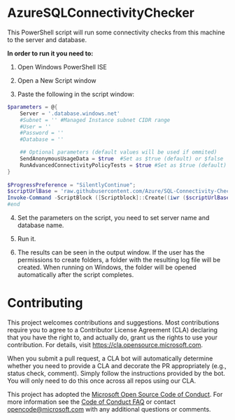 # AzureSQLConnectivityChecker

This PowerShell script will run some connectivity checks from this machine to the server and database.

**In order to run it you need to:**
1. Open Windows PowerShell ISE
 
2. Open a New Script window
 
3. Paste the following in the script window:

```powershell
$parameters = @{
    Server = '.database.windows.net'
    #Subnet = '' #Managed Instance subnet CIDR range
    #User = ''
    #Password = ''
    #Database = ''

    ## Optional parameters (default values will be used if ommited)
    SendAnonymousUsageData = $true  #Set as $true (default) or $false
    RunAdvancedConnectivityPolicyTests = $true #Set as $true (default) or $false, this will download library needed for running advanced connectivity policy tests
}
 
$ProgressPreference = "SilentlyContinue";
$scriptUrlBase = 'raw.githubusercontent.com/Azure/SQL-Connectivity-Checker/pr/2'
Invoke-Command -ScriptBlock ([Scriptblock]::Create((iwr ($scriptUrlBase+'/AzureSQLConnectivityChecker.ps1')).Content)) -ArgumentList $parameters
#end
```
4. Set the parameters on the script, you need to set server name and database name.

5. Run it.

6. The results can be seen in the output window. 
If the user has the permissions to create folders, a folder with the resulting log file will be created.
When running on Windows, the folder will be opened automatically after the script completes.

# Contributing

This project welcomes contributions and suggestions.  Most contributions require you to agree to a
Contributor License Agreement (CLA) declaring that you have the right to, and actually do, grant us
the rights to use your contribution. For details, visit https://cla.opensource.microsoft.com.

When you submit a pull request, a CLA bot will automatically determine whether you need to provide
a CLA and decorate the PR appropriately (e.g., status check, comment). Simply follow the instructions
provided by the bot. You will only need to do this once across all repos using our CLA.

This project has adopted the [Microsoft Open Source Code of Conduct](https://opensource.microsoft.com/codeofconduct/).
For more information see the [Code of Conduct FAQ](https://opensource.microsoft.com/codeofconduct/faq/) or
contact [opencode@microsoft.com](mailto:opencode@microsoft.com) with any additional questions or comments.
